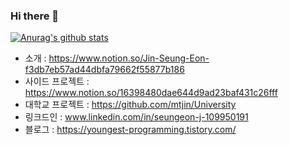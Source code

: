 ### Hi there 👋
 [![Anurag's github stats](https://github-readme-stats.vercel.app/api?username=mtjin)](https://github.com/anuraghazra/github-readme-stats)
- 소개 : https://www.notion.so/Jin-Seung-Eon-f3db7eb57ad44dbfa79662f55877b186
- 사이드 프로젝트 : https://www.notion.so/16398480dae644d9ad23baf431c26fff
- 대학교 프로젝트 : https://github.com/mtjin/University
- 링크드인 : www.linkedin.com/in/seungeon-j-109950191
- 블로그 : https://youngest-programming.tistory.com/
